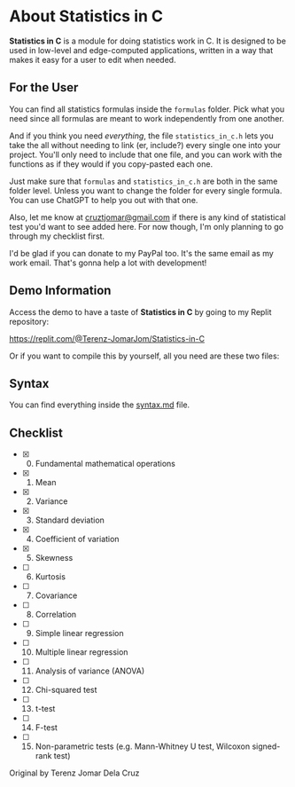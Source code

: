 # About Statistics in C

**Statistics in C** is a module for doing statistics work in C. It is designed to be used in low-level and edge-computed applications, written in a way that makes it easy for a user to edit when needed.

## For the User
You can find all statistics formulas inside the `formulas` folder. Pick what you need since all formulas are meant to work independently from one another.

And if you think you need _everything_, the file `statistics_in_c.h` lets you take the all without needing to link (er, include?) every single one into your project. You'll only need to include that one file, and you can work with the functions as if they would if you copy-pasted each one.

Just make sure that `formulas` and `statistics_in_c.h` are both in the same folder level. Unless you want to change the folder for every single formula. You can use ChatGPT to help you out with that one.


Also, let me know at cruztjomar@gmail.com if there is any kind of statistical test you'd want to see added here. For now though, I'm only planning to go through my checklist first.

I'd be glad if you can donate to my PayPal too. It's the same email as my work email. That's gonna help a lot with development!

## Demo Information
Access the demo to have a taste of **Statistics in C** by going to my Replit repository:

https://replit.com/@Terenz-JomarJom/Statistics-in-C

Or if you want to compile this by yourself, all you need are these two files:

## Syntax
You can find everything inside the [syntax.md](syntax.md) file.

## Checklist
- [x] 0. Fundamental mathematical operations
- [x] 1. Mean
- [x] 2. Variance
- [x] 3. Standard deviation
- [x] 4. Coefficient of variation
- [x] 5. Skewness
- [ ] 6. Kurtosis
- [ ] 7. Covariance
- [ ] 8. Correlation
- [ ] 9. Simple linear regression
- [ ] 10. Multiple linear regression
- [ ] 11. Analysis of variance (ANOVA)
- [ ] 12. Chi-squared test
- [ ] 13. t-test
- [ ] 14. F-test
- [ ] 15. Non-parametric tests (e.g. Mann-Whitney U test, Wilcoxon signed-rank test)

Original by Terenz Jomar Dela Cruz
